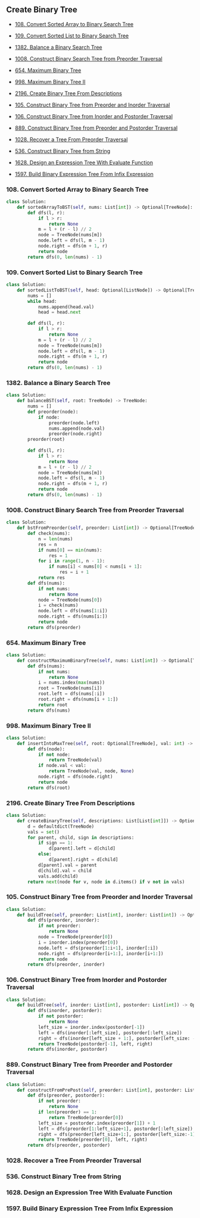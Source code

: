 ## Create Binary Tree

* [108. Convert Sorted Array to Binary Search Tree](#108-convert-sorted-array-to-binary-search-tree)
* [109. Convert Sorted List to Binary Search Tree](#109-convert-sorted-list-to-binary-search-tree)
* [1382. Balance a Binary Search Tree](#1382-balance-a-binary-search-tree)
* [1008. Construct Binary Search Tree from Preorder Traversal](#1008-construct-binary-search-tree-from-preorder-traversal)
* [654. Maximum Binary Tree](#654-maximum-binary-tree)

* [998. Maximum Binary Tree II](#998-maximum-binary-tree-ii)
* [2196. Create Binary Tree From Descriptions](#2196-create-binary-tree-from-descriptions)
* [105. Construct Binary Tree from Preorder and Inorder Traversal](#105-construct-binary-tree-from-preorder-and-inorder-traversal)
* [106. Construct Binary Tree from Inorder and Postorder Traversal](#106-construct-binary-tree-from-inorder-and-postorder-traversal)
* [889. Construct Binary Tree from Preorder and Postorder Traversal](#889-construct-binary-tree-from-preorder-and-postorder-traversal)

* [1028. Recover a Tree From Preorder Traversal](#1028-recover-a-tree-from-preorder-traversal)
* [536. Construct Binary Tree from String](#536-construct-binary-tree-from-string)
* [1628. Design an Expression Tree With Evaluate Function](#1628-design-an-expression-tree-with-evaluate-function)
* [1597. Build Binary Expression Tree From Infix Expression](#1597-build-binary-expression-tree-from-infix-expression)

### 108. Convert Sorted Array to Binary Search Tree

```python
class Solution:
    def sortedArrayToBST(self, nums: List[int]) -> Optional[TreeNode]:
        def dfs(l, r):
            if l > r:
                return None 
            m = l + (r - l) // 2
            node = TreeNode(nums[m])
            node.left = dfs(l, m - 1)
            node.right = dfs(m + 1, r)
            return node 
        return dfs(0, len(nums) - 1)
```

### 109. Convert Sorted List to Binary Search Tree

```python
class Solution:
    def sortedListToBST(self, head: Optional[ListNode]) -> Optional[TreeNode]:
        nums = []
        while head:
            nums.append(head.val)
            head = head.next 
            
        def dfs(l, r):
            if l > r:
                return None 
            m = l + (r - l) // 2
            node = TreeNode(nums[m])
            node.left = dfs(l, m - 1)
            node.right = dfs(m + 1, r)
            return node 
        return dfs(0, len(nums) - 1)
```

### 1382. Balance a Binary Search Tree

```python
class Solution:
    def balanceBST(self, root: TreeNode) -> TreeNode:
        nums = []
        def preorder(node):
            if node:
                preorder(node.left)
                nums.append(node.val)
                preorder(node.right)
        preorder(root)
        
        def dfs(l, r):
            if l > r:
                return None 
            m = l + (r - l) // 2
            node = TreeNode(nums[m])
            node.left = dfs(l, m - 1)
            node.right = dfs(m + 1, r)
            return node 
        return dfs(0, len(nums) - 1)
```

### 1008. Construct Binary Search Tree from Preorder Traversal

```python
class Solution:
    def bstFromPreorder(self, preorder: List[int]) -> Optional[TreeNode]:
        def check(nums):
            n = len(nums)
            res = n 
            if nums[0] == min(nums):
                res = 1 
            for i in range(1, n - 1):
                if nums[i] < nums[0] < nums[i + 1]:
                    res = i + 1
            return res 
        def dfs(nums):
            if not nums:
                return None 
            node = TreeNode(nums[0])
            i = check(nums)
            node.left = dfs(nums[1:i])
            node.right = dfs(nums[i:])
            return node 
        return dfs(preorder)
```

### 654. Maximum Binary Tree

```python
class Solution:
    def constructMaximumBinaryTree(self, nums: List[int]) -> Optional[TreeNode]:
        def dfs(nums):
            if not nums:
                return None
            i = nums.index(max(nums))
            root = TreeNode(nums[i])
            root.left = dfs(nums[:i])
            root.right = dfs(nums[i + 1:])
            return root
        return dfs(nums)
```

### 998. Maximum Binary Tree II

```python
class Solution:
    def insertIntoMaxTree(self, root: Optional[TreeNode], val: int) -> Optional[TreeNode]:
        def dfs(node):
            if not node:
                return TreeNode(val)
            if node.val < val:
                return TreeNode(val, node, None)
            node.right = dfs(node.right)
            return node
        return dfs(root)
```

### 2196. Create Binary Tree From Descriptions

```python
class Solution:
    def createBinaryTree(self, descriptions: List[List[int]]) -> Optional[TreeNode]:
        d = defaultdict(TreeNode)
        vals = set()
        for parent, child, sign in descriptions:
            if sign == 1:
                d[parent].left = d[child]
            else:
                d[parent].right = d[child]
            d[parent].val = parent
            d[child].val = child 
            vals.add(child)
        return next(node for v, node in d.items() if v not in vals)
```

### 105. Construct Binary Tree from Preorder and Inorder Traversal

```python
class Solution:
    def buildTree(self, preorder: List[int], inorder: List[int]) -> Optional[TreeNode]:
        def dfs(preorder, inorder):
            if not preorder:
                return None 
            node = TreeNode(preorder[0])
            i = inorder.index(preorder[0])
            node.left = dfs(preorder[1:i+1], inorder[:i])
            node.right = dfs(preorder[i+1:], inorder[i+1:])
            return node 
        return dfs(preorder, inorder)
```

### 106. Construct Binary Tree from Inorder and Postorder Traversal

```python
class Solution:
    def buildTree(self, inorder: List[int], postorder: List[int]) -> Optional[TreeNode]:
        def dfs(inorder, postorder):
            if not postorder:
                return None 
            left_size = inorder.index(postorder[-1])
            left = dfs(inorder[:left_size], postorder[:left_size])
            right = dfs(inorder[left_size + 1:], postorder[left_size: -1])
            return TreeNode(postorder[-1], left, right)
        return dfs(inorder, postorder)
```

### 889. Construct Binary Tree from Preorder and Postorder Traversal

```python
class Solution:
    def constructFromPrePost(self, preorder: List[int], postorder: List[int]) -> Optional[TreeNode]:
        def dfs(preorder, postorder):
            if not preorder: 
                return None
            if len(preorder) == 1: 
                return TreeNode(preorder[0])
            left_size = postorder.index(preorder[1]) + 1
            left = dfs(preorder[1:left_size+1], postorder[:left_size])
            right = dfs(preorder[left_size+1:], postorder[left_size:-1])
            return TreeNode(preorder[0], left, right)
        return dfs(preorder, postorder)
```

### 1028. Recover a Tree From Preorder Traversal

### 536. Construct Binary Tree from String

### 1628. Design an Expression Tree With Evaluate Function

### 1597. Build Binary Expression Tree From Infix Expression
